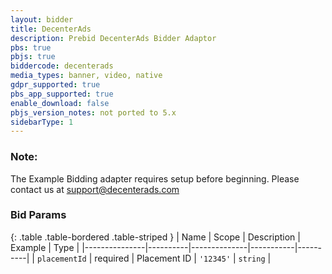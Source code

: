 ```yaml
---
layout: bidder
title: DecenterAds
description: Prebid DecenterAds Bidder Adaptor
pbs: true
pbjs: true
biddercode: decenterads
media_types: banner, video, native
gdpr_supported: true
pbs_app_supported: true
enable_download: false
pbjs_version_notes: not ported to 5.x
sidebarType: 1
---
```


### Note:

The Example Bidding adapter requires setup before beginning. Please contact us at support@decenterads.com

### Bid Params

{: .table .table-bordered .table-striped }
| Name          | Scope    | Description  |  Example  | Type     |
|---------------|----------|--------------|-----------|----------|
| `placementId` | required | Placement ID | `'12345'` | `string` |
